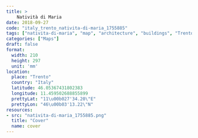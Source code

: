 ```yaml
---
title: > 
    Natività di Maria
date: 2018-09-27
code: "italy_trento_nativita-di-maria_1755885"
tags: ["nativita-di-maria", "map", "architecture", "buildings", "Trento", "Italy"]
categories: ["Maps"]
draft: false
format:
  width: 210
  height: 297
  unit: 'mm'
location:
  place: "Trento"
  country: "Italy"
  latitude: 46.05367431802383
  longitude: 11.459502688855899
  prettyLat: "11\u00b027'34.20\"E"
  prettyLon: "46\u00b03'13.22\"N"
resources:
- src: "nativita-di-maria_1755885.png"
  title: "Cover"
  name: cover
---
```

